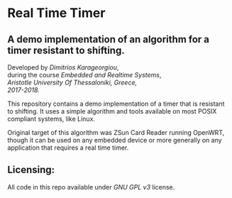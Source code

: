 # **Real Time Timer**

## A demo implementation of an algorithm for a timer resistant to shifting.


Developed by *Dimitrios Karageorgiou*,\
during the course *Embedded and Realtime Systems*,\
*Aristotle University Of Thessaloniki, Greece,*\
*2017-2018.*


This repository contains a demo implementation of a timer that is resistant to shifting. It uses a simple algorithm and tools available on most POSIX compliant systems, like Linux.

Original target of this algorithm was ZSun Card Reader running OpenWRT, though it can be used on any embedded device or more generally on any application that requires a real time timer.   

## Licensing:
All code in this repo available under *GNU GPL v3* license.
